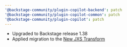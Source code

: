```yaml
---
'@backstage-community/plugin-copilot-backend': patch
'@backstage-community/plugin-copilot-common': patch
'@backstage-community/plugin-copilot': patch
---
```


- Upgraded to Backstage release 1.38
- Applied migration to the [New JXS Transform](https://backstage.io/docs/tutorials/jsx-transform-migration/)
